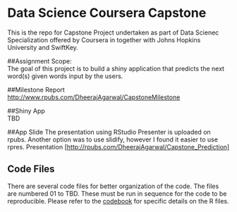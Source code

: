 # Data Science Coursera Capstone
This is the repo for Capstone Project undertaken as part of Data Scienec Specialization offered by Coursera in together with Johns Hopkins University and SwiftKey.

##Assignment Scope:  
The goal of this project is to build a shiny application that predicts the next word(s) given words input by the users.

##Milestone Report
http://www.rpubs.com/DheerajAgarwal/CapstoneMilestone

##Shiny App  
TBD

##App Slide
The presentation using RStudio Presenter is uploaded on rpubs. Another option was to use slidify, however I found it easier to use rpres.
Presentation [http://rpubs.com/DheerajAgarwal/Capstone_Prediction]

## Code Files
There are several code files for better organization of the code. The files are numbered 01 to TBD. These must be run in sequence for the code to be reproducible. Please refer to the [codebook](https://github.com/DheerajAgarwal/datasciencecoursera/blob/master/10_Capstone/Codebook.md) for specific details on the R files.

